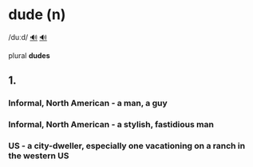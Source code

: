 # dude (n)

/duːd/ [🔊](https://www.oxfordlearnersdictionaries.com/media/english/uk_pron/d/dud/dude_/dude__gb_1.mp3) [🔊](https://www.oxfordlearnersdictionaries.com/media/english/us_pron/d/dud/dude_/dude__us_1.mp3)

plural **dudes**

## 1.

### Informal, North American - a man, a guy

### Informal, North American - a stylish, fastidious man

### US - a city-dweller, especially one vacationing on a ranch in the western US